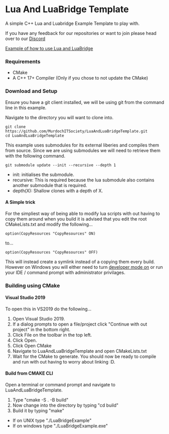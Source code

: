 # Lua And LuaBridge Template
A simple C++ Lua and Luabridge Example Template to play with.

If you have any feedback for our repositories or want to join please head over to our [Discord](https://discord.gg/Zq8MDAQ)

[Example of how to use Lua and LuaBridge](https://eliasdaler.wordpress.com/2014/07/18/using-lua-with-cpp-luabridge/
)

### Requirements
- CMake
- A C++ 17+ Compiler (Only if you chose to not update the CMake)

### Download and Setup
Ensure you have a git client installed, we will be using git from the command line in this example. 

Navigate to the directory you will want to clone into.
```
git clone https://github.com/MurdochITSociety/LuaAndLuaBridgeTemplate.git
cd LuaAndLuaBridgeTemplate
```
This example uses submodules for its external liberies and compiles them from source. Since we are using submodules we will need to retrieve them with the following command.
```
git submodule update --init --recursive --depth 1
```
* init: initialises the submodule.
* recursive: This is required because the lua submodule also contains another submodule that is required.
* depth(X): Shallow clones with a depth of X.

#### A Simple trick
For the simpliest way of being able to modify lua scripts with out having to copy them around when you build it is advised that you edit the root CMakeLists.txt and modify the following...
```
option(CopyResources "CopyResources" ON)
````
to...
```
option(CopyResources "CopyResources" OFF)
```
This will instead create a symlink instead of a copying them every build. However on Windows you will either need to turn [developer mode on](https://docs.microsoft.com/en-us/windows/uwp/get-started/enable-your-device-for-development) or run your IDE / command prompt with administrator privilages.

### Building using CMake
#### Visual Studio 2019
To open this in VS2019 do the following...
1. Open Visual Studio 2019.
1. If a dialog prompts to open a file/project click "Continue with out project" in the bottom right.
1. Click File on the toolbar in the top left.
1. Click Open.
1. Click Open CMake
1. Navigate to LuaAndLuaBridgeTemplate and open CMakeLists.txt
1. Wait for the CMake to generate.
You should now be ready to compile and run with out having to worry about linking :D.

#### Build from CMAKE CLI
Open a terminal or command prompt and navigate to LuaAndLuaBridgeTemplate.
1. Type "cmake -S . -B build"
1. Now change into the directory by typing "cd build"
1. Build it by typing "make"
* If on UNIX type "./LuaBridgeExample"
* If on windows type "./LuaBridgeExample.exe"
